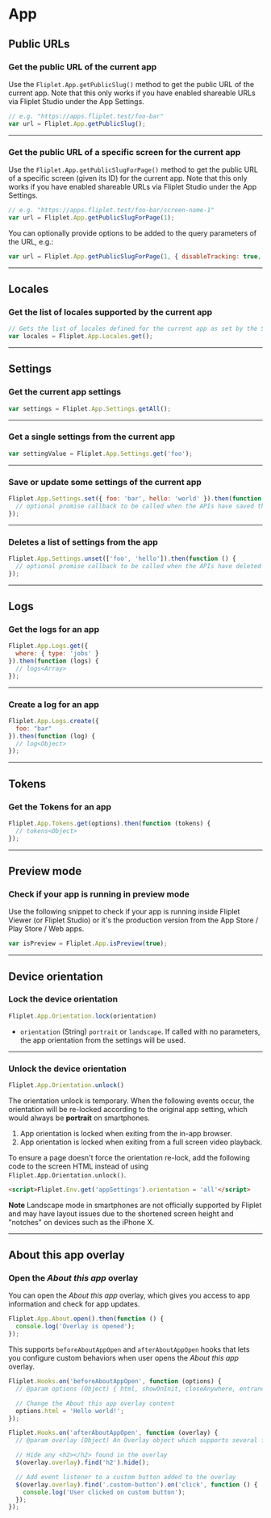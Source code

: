 # App

## Public URLs

### Get the public URL of the current app

Use the `Fliplet.App.getPublicSlug()` method to get the public URL of the current app. Note that this only works if you have enabled shareable URLs via Fliplet Studio under the App Settings.

```js
// e.g. "https://apps.fliplet.test/foo-bar"
var url = Fliplet.App.getPublicSlug();
```

---

### Get the public URL of a specific screen for the current app

Use the `Fliplet.App.getPublicSlugForPage()` method to get the public URL of a specific screen (given its ID) for the current app. Note that this only works if you have enabled shareable URLs via Fliplet Studio under the App Settings.

```js
// e.g. "https://apps.fliplet.test/foo-bar/screen-name-1"
var url = Fliplet.App.getPublicSlugForPage(1);
```

You can optionally provide options to be added to the query parameters of the URL, e.g.:

```js
var url = Fliplet.App.getPublicSlugForPage(1, { disableTracking: true, dataSourceEntryId: 123 });
```

---

## Locales

### Get the list of locales supported by the current app

```js
// Gets the list of locales defined for the current app as set by the Studio user
var locales = Fliplet.App.Locales.get();
```

---

## Settings

### Get the current app settings

```js
var settings = Fliplet.App.Settings.getAll();
```

---

### Get a single settings from the current app

```js
var settingValue = Fliplet.App.Settings.get('foo');
```

---

### Save or update some settings of the current app

```js
Fliplet.App.Settings.set({ foo: 'bar', hello: 'world' }).then(function () {
  // optional promise callback to be called when the APIs have saved the data
});
```

---

### Deletes a list of settings from the app

```js
Fliplet.App.Settings.unset(['foo', 'hello']).then(function () {
  // optional promise callback to be called when the APIs have deleted the data
});
```

---

## Logs

### Get the logs for an app

```js
Fliplet.App.Logs.get({
  where: { type: 'jobs' }
}).then(function (logs) {
  // logs<Array>
});
```

---

### Create a log for an app

```js
Fliplet.App.Logs.create({
  foo: "bar"
}).then(function (log) {
  // log<Object>
});
```

---

## Tokens

### Get the Tokens for an app

```js
Fliplet.App.Tokens.get(options).then(function (tokens) {
  // tokens<Object>
});
```

---

## Preview mode

### Check if your app is running in preview mode

Use the following snippet to check if your app is running inside Fliplet Viewer (or Fliplet Studio) or it's the production version from the App Store / Play Store / Web apps.

```js
var isPreview = Fliplet.App.isPreview(true);
```

---

## Device orientation

### Lock the device orientation

```js
Fliplet.App.Orientation.lock(orientation)
```

* `orientation` (String) `portrait` or `landscape`. If called with no parameters, the app orientation from the settings will be used.

---

### Unlock the device orientation

```js
Fliplet.App.Orientation.unlock()
```

The orientation unlock is temporary. When the following events occur, the orientation will be re-locked according to the original app setting, which would always be **portrait** on smartphones.

1. App orientation is locked when exiting from the in-app browser.
1. App orientation is locked when exiting from a full screen video playback.

To ensure a page doesn't force the orientation re-lock, add the following code to the screen HTML instead of using `Fliplet.App.Orientation.unlock()`.

```html
<script>Fliplet.Env.get('appSettings').orientation = 'all'</script>
```

**Note** Landscape mode in smartphones are not officially supported by Fliplet and may have layout issues due to the shortened screen height and "notches" on devices such as the iPhone X.

---

## About this app overlay

### Open the _About this app_ overlay

You can open the _About this app_ overlay, which gives you access to app information and check for app updates.

```js
Fliplet.App.About.open().then(function () {
  console.log('Overlay is opened');
});
````

This supports `beforeAboutAppOpen` and `afterAboutAppOpen` hooks that lets you configure custom behaviors when user opens the _About this app_ overlay.

```js
Fliplet.Hooks.on('beforeAboutAppOpen', function (options) {
  // @param options (Object) { html, showOnInit, closeAnywhere, entranceAnim, exitAnim, size, classes }

  // Change the About this app overlay content
  options.html = 'Hello world!';
});
```

```js
Fliplet.Hooks.on('afterAboutAppOpen', function (overlay) {
  // @param overlay (Object) An Overlay object which supports several functions such as overlay.close()

  // Hide any <h2></h2> found in the overlay
  $(overlay.overlay).find('h2').hide();

  // Add event listener to a custom button added to the overlay
  $(overlay.overlay).find('.custom-button').on('click', function () {
    console.log('User clicked on custom button');
  });
});
```